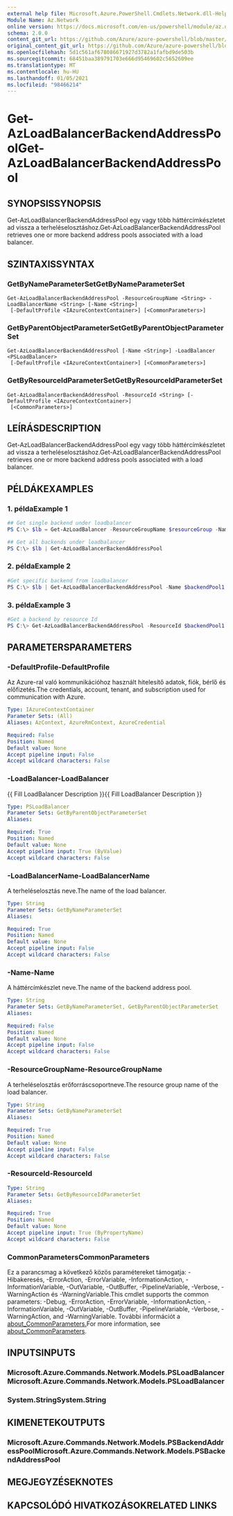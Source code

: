 ```yaml
---
external help file: Microsoft.Azure.PowerShell.Cmdlets.Network.dll-Help.xml
Module Name: Az.Network
online version: https://docs.microsoft.com/en-us/powershell/module/az.network/get-azloadbalancerbackendaddresspool
schema: 2.0.0
content_git_url: https://github.com/Azure/azure-powershell/blob/master/src/Network/Network/help/Get-AzLoadBalancerBackendAddressPool.md
original_content_git_url: https://github.com/Azure/azure-powershell/blob/master/src/Network/Network/help/Get-AzLoadBalancerBackendAddressPool.md
ms.openlocfilehash: 5d1c561af678086671927d3782a1fafbd9de503b
ms.sourcegitcommit: 68451baa389791703e666d95469602c5652609ee
ms.translationtype: MT
ms.contentlocale: hu-HU
ms.lasthandoff: 01/05/2021
ms.locfileid: "98466214"
---
```

# <span data-ttu-id="a030d-101">Get-AzLoadBalancerBackendAddressPool</span><span class="sxs-lookup"><span data-stu-id="a030d-101">Get-AzLoadBalancerBackendAddressPool</span></span>

## <span data-ttu-id="a030d-102">SYNOPSIS</span><span class="sxs-lookup"><span data-stu-id="a030d-102">SYNOPSIS</span></span>
<span data-ttu-id="a030d-103">Get-AzLoadBalancerBackendAddressPool egy vagy több háttércímkészletet ad vissza a terheléselosztáshoz.</span><span class="sxs-lookup"><span data-stu-id="a030d-103">Get-AzLoadBalancerBackendAddressPool retrieves one or more backend address pools associated with a load balancer.</span></span> 

## <span data-ttu-id="a030d-104">SZINTAXIS</span><span class="sxs-lookup"><span data-stu-id="a030d-104">SYNTAX</span></span>

### <span data-ttu-id="a030d-105">GetByNameParameterSet</span><span class="sxs-lookup"><span data-stu-id="a030d-105">GetByNameParameterSet</span></span>
```
Get-AzLoadBalancerBackendAddressPool -ResourceGroupName <String> -LoadBalancerName <String> [-Name <String>]
 [-DefaultProfile <IAzureContextContainer>] [<CommonParameters>]
```

### <span data-ttu-id="a030d-106">GetByParentObjectParameterSet</span><span class="sxs-lookup"><span data-stu-id="a030d-106">GetByParentObjectParameterSet</span></span>
```
Get-AzLoadBalancerBackendAddressPool [-Name <String>] -LoadBalancer <PSLoadBalancer>
 [-DefaultProfile <IAzureContextContainer>] [<CommonParameters>]
```

### <span data-ttu-id="a030d-107">GetByResourceIdParameterSet</span><span class="sxs-lookup"><span data-stu-id="a030d-107">GetByResourceIdParameterSet</span></span>
```
Get-AzLoadBalancerBackendAddressPool -ResourceId <String> [-DefaultProfile <IAzureContextContainer>]
 [<CommonParameters>]
```

## <span data-ttu-id="a030d-108">LEÍRÁS</span><span class="sxs-lookup"><span data-stu-id="a030d-108">DESCRIPTION</span></span>
<span data-ttu-id="a030d-109">Get-AzLoadBalancerBackendAddressPool egy vagy több háttércímkészletet ad vissza a terheléselosztáshoz.</span><span class="sxs-lookup"><span data-stu-id="a030d-109">Get-AzLoadBalancerBackendAddressPool retrieves one or more backend address pools associated with a load balancer.</span></span>

## <span data-ttu-id="a030d-110">PÉLDÁK</span><span class="sxs-lookup"><span data-stu-id="a030d-110">EXAMPLES</span></span>

### <span data-ttu-id="a030d-111">1. példa</span><span class="sxs-lookup"><span data-stu-id="a030d-111">Example 1</span></span>
```powershell
## Get single backend under loadbalancer
PS C:\> $lb = Get-AzLoadBalancer -ResourceGroupName $resourceGroup -Name $loadBalancerName
```

```powershell
## Get all backends under loadbalancer
PS C:\> $lb | Get-AzLoadBalancerBackendAddressPool
```
### <span data-ttu-id="a030d-112">2. példa</span><span class="sxs-lookup"><span data-stu-id="a030d-112">Example 2</span></span>
```powershell
#Get specific backend from loadbalancer
PS C:\> $lb | Get-AzLoadBalancerBackendAddressPool -Name $backendPool1
```

### <span data-ttu-id="a030d-113">3. példa</span><span class="sxs-lookup"><span data-stu-id="a030d-113">Example 3</span></span>
```powershell
#Get a backend by resource Id
PS C:\> Get-AzLoadBalancerBackendAddressPool -ResourceId $backendPool1.Id
```

## <span data-ttu-id="a030d-114">PARAMETERS</span><span class="sxs-lookup"><span data-stu-id="a030d-114">PARAMETERS</span></span>

### <span data-ttu-id="a030d-115">-DefaultProfile</span><span class="sxs-lookup"><span data-stu-id="a030d-115">-DefaultProfile</span></span>
<span data-ttu-id="a030d-116">Az Azure-ral való kommunikációhoz használt hitelesítő adatok, fiók, bérlő és előfizetés.</span><span class="sxs-lookup"><span data-stu-id="a030d-116">The credentials, account, tenant, and subscription used for communication with Azure.</span></span>

```yaml
Type: IAzureContextContainer
Parameter Sets: (All)
Aliases: AzContext, AzureRmContext, AzureCredential

Required: False
Position: Named
Default value: None
Accept pipeline input: False
Accept wildcard characters: False
```

### <span data-ttu-id="a030d-117">-LoadBalancer</span><span class="sxs-lookup"><span data-stu-id="a030d-117">-LoadBalancer</span></span>
<span data-ttu-id="a030d-118">{{ Fill LoadBalancer Description }}</span><span class="sxs-lookup"><span data-stu-id="a030d-118">{{ Fill LoadBalancer Description }}</span></span>

```yaml
Type: PSLoadBalancer
Parameter Sets: GetByParentObjectParameterSet
Aliases:

Required: True
Position: Named
Default value: None
Accept pipeline input: True (ByValue)
Accept wildcard characters: False
```

### <span data-ttu-id="a030d-119">-LoadBalancerName</span><span class="sxs-lookup"><span data-stu-id="a030d-119">-LoadBalancerName</span></span>
<span data-ttu-id="a030d-120">A terheléselosztás neve.</span><span class="sxs-lookup"><span data-stu-id="a030d-120">The name of the load balancer.</span></span>

```yaml
Type: String
Parameter Sets: GetByNameParameterSet
Aliases:

Required: True
Position: Named
Default value: None
Accept pipeline input: False
Accept wildcard characters: False
```

### <span data-ttu-id="a030d-121">-Name</span><span class="sxs-lookup"><span data-stu-id="a030d-121">-Name</span></span>
<span data-ttu-id="a030d-122">A háttércímkészlet neve.</span><span class="sxs-lookup"><span data-stu-id="a030d-122">The name of the backend address pool.</span></span>

```yaml
Type: String
Parameter Sets: GetByNameParameterSet, GetByParentObjectParameterSet
Aliases:

Required: False
Position: Named
Default value: None
Accept pipeline input: False
Accept wildcard characters: False
```

### <span data-ttu-id="a030d-123">-ResourceGroupName</span><span class="sxs-lookup"><span data-stu-id="a030d-123">-ResourceGroupName</span></span>
<span data-ttu-id="a030d-124">A terheléselosztás erőforráscsoportneve.</span><span class="sxs-lookup"><span data-stu-id="a030d-124">The resource group name of the load balancer.</span></span>

```yaml
Type: String
Parameter Sets: GetByNameParameterSet
Aliases:

Required: True
Position: Named
Default value: None
Accept pipeline input: False
Accept wildcard characters: False
```

### <span data-ttu-id="a030d-125">-ResourceId</span><span class="sxs-lookup"><span data-stu-id="a030d-125">-ResourceId</span></span>

```yaml
Type: String
Parameter Sets: GetByResourceIdParameterSet
Aliases:

Required: True
Position: Named
Default value: None
Accept pipeline input: True (ByPropertyName)
Accept wildcard characters: False
```

### <span data-ttu-id="a030d-126">CommonParameters</span><span class="sxs-lookup"><span data-stu-id="a030d-126">CommonParameters</span></span>
<span data-ttu-id="a030d-127">Ez a parancsmag a következő közös paramétereket támogatja: -Hibakeresés, -ErrorAction, -ErrorVariable, -InformationAction, -InformationVariable, -OutVariable, -OutBuffer, -PipelineVariable, -Verbose, -WarningAction és -WarningVariable.</span><span class="sxs-lookup"><span data-stu-id="a030d-127">This cmdlet supports the common parameters: -Debug, -ErrorAction, -ErrorVariable, -InformationAction, -InformationVariable, -OutVariable, -OutBuffer, -PipelineVariable, -Verbose, -WarningAction, and -WarningVariable.</span></span> <span data-ttu-id="a030d-128">További információt a [about_CommonParameters.](http://go.microsoft.com/fwlink/?LinkID=113216)</span><span class="sxs-lookup"><span data-stu-id="a030d-128">For more information, see [about_CommonParameters](http://go.microsoft.com/fwlink/?LinkID=113216).</span></span>

## <span data-ttu-id="a030d-129">INPUTS</span><span class="sxs-lookup"><span data-stu-id="a030d-129">INPUTS</span></span>

### <span data-ttu-id="a030d-130">Microsoft.Azure.Commands.Network.Models.PSLoadBalancer</span><span class="sxs-lookup"><span data-stu-id="a030d-130">Microsoft.Azure.Commands.Network.Models.PSLoadBalancer</span></span>

### <span data-ttu-id="a030d-131">System.String</span><span class="sxs-lookup"><span data-stu-id="a030d-131">System.String</span></span>

## <span data-ttu-id="a030d-132">KIMENETEK</span><span class="sxs-lookup"><span data-stu-id="a030d-132">OUTPUTS</span></span>

### <span data-ttu-id="a030d-133">Microsoft.Azure.Commands.Network.Models.PSBackendAddressPool</span><span class="sxs-lookup"><span data-stu-id="a030d-133">Microsoft.Azure.Commands.Network.Models.PSBackendAddressPool</span></span>

## <span data-ttu-id="a030d-134">MEGJEGYZÉSEK</span><span class="sxs-lookup"><span data-stu-id="a030d-134">NOTES</span></span>

## <span data-ttu-id="a030d-135">KAPCSOLÓDÓ HIVATKOZÁSOK</span><span class="sxs-lookup"><span data-stu-id="a030d-135">RELATED LINKS</span></span>
